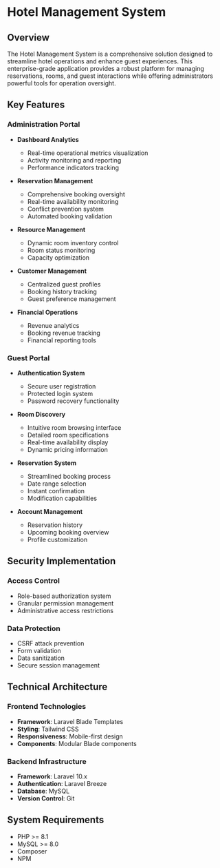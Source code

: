 # Hotel Management System

## Overview
The Hotel Management System is a comprehensive solution designed to streamline hotel operations and enhance guest experiences. This enterprise-grade application provides a robust platform for managing reservations, rooms, and guest interactions while offering administrators powerful tools for operation oversight.

## Key Features

### Administration Portal
- **Dashboard Analytics**
  - Real-time operational metrics visualization
  - Activity monitoring and reporting
  - Performance indicators tracking

- **Reservation Management**
  - Comprehensive booking oversight
  - Real-time availability monitoring
  - Conflict prevention system
  - Automated booking validation

- **Resource Management**
  - Dynamic room inventory control
  - Room status monitoring
  - Capacity optimization

- **Customer Management**
  - Centralized guest profiles
  - Booking history tracking
  - Guest preference management

- **Financial Operations**
  - Revenue analytics
  - Booking revenue tracking
  - Financial reporting tools

### Guest Portal
- **Authentication System**
  - Secure user registration
  - Protected login system
  - Password recovery functionality

- **Room Discovery**
  - Intuitive room browsing interface
  - Detailed room specifications
  - Real-time availability display
  - Dynamic pricing information

- **Reservation System**
  - Streamlined booking process
  - Date range selection
  - Instant confirmation
  - Modification capabilities

- **Account Management**
  - Reservation history
  - Upcoming booking overview
  - Profile customization

## Security Implementation

### Access Control
- Role-based authorization system
- Granular permission management
- Administrative access restrictions

### Data Protection
- CSRF attack prevention
- Form validation
- Data sanitization
- Secure session management

## Technical Architecture

### Frontend Technologies
- **Framework**: Laravel Blade Templates
- **Styling**: Tailwind CSS
- **Responsiveness**: Mobile-first design
- **Components**: Modular Blade components

### Backend Infrastructure
- **Framework**: Laravel 10.x
- **Authentication**: Laravel Breeze
- **Database**: MySQL
- **Version Control**: Git

## System Requirements
- PHP >= 8.1
- MySQL >= 8.0
- Composer
- NPM
